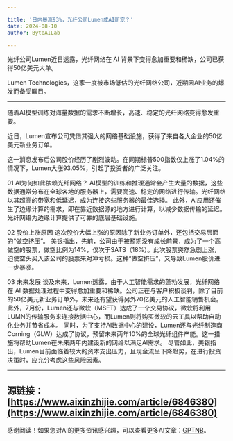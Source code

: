 ```yaml
---

title: '日内暴涨93%，光纤公司Lumen成AI新宠？'
date: 2024-08-10
author: ByteAILab

---
```


光纤公司Lumen近日透露，光纤网络在 AI 背景下变得愈加重要和稀缺，公司已获得50亿美元大单。

Lumen Technologies，这家一度被市场低估的光纤网络公司，近期因AI业务的爆发而备受瞩目。

---
随着AI模型训练对海量数据的需求不断增长，高速、稳定的光纤网络变得愈发重要。

近日，Lumen宣布公司凭借其强大的网络基础设施，获得了来自各大企业的50亿美元新业务订单。

这一消息发布后公司股价经历了剧烈波动。在同期标普500指数仅上涨了1.04%的情况下，Lumen大涨93.05%，引起了投资者的广泛关注。

01 AI为何如此依赖光纤网络？
AI模型的训练和推理通常会产生大量的数据，这些数据通常分布在全球各地的服务器上，需要高速、稳定的网络进行传输。光纤网络以其超高的带宽和低延迟，成为连接这些服务器的最佳选择。 此外，AI应用还催生了边缘计算的需求，即在靠近数据源的地方进行计算，以减少数据传输的延迟。光纤网络为边缘计算提供了可靠的底层基础设施。

02 股价上涨原因
这次股价大幅上涨的原因除了新业务订单外，还包括交易层面的“做空挤压”。
美银指出，先前，公司由于被预期没有成长前景，成为了一个高做空的股票，做空比例为14%，仅次于SATS（18%）。此次股票突然急剧上涨，迫使空头买入该公司的股票来对冲亏损。这种“做空挤压”，又导致Lumen股价进一步暴涨。

03 未来发展
谈及未来，Lumen透露，由于人工智能需求的蓬勃发展，光纤网络在 AI 数据处理过程中变得愈加重要和稀缺。公司正在与客户积极谈判，除了目前的50亿美元新业务订单外，未来还有望获得另外70亿美元的人工智能销售机会。
此外，7月份，Lumen还与微软（MSFT）达成了一个交易协议，微软将利用LUMN的传输服务来连接数据中心，而Lumen则将购买微软的云工具以帮助自动化业务并节省成本。
同时，为了支持AI数据中心的建设，Lumen还与光纤制造商Corning（GLW）达成了协议，预留未来两年10%的全球光纤组件产能。这一措施将帮助Lumen在未来两年内建设新的网络以满足AI需求。
尽管如此，美银指出，Lumen目前面临着较大的资本支出压力，且现金流呈下降趋势，在进行投资决策时，应充分考虑这些风险因素。

---

源链接：[https://www.aixinzhijie.com/article/6846380](https://www.aixinzhijie.com/article/6846380)
---
感谢阅读！如果您对AI的更多资讯感兴趣，可以查看更多AI文章：[GPTNB](https://gptnb.com)。